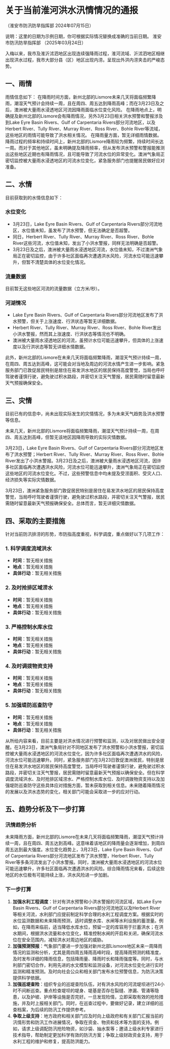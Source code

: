 # 关于当前淮河洪水汛情情况的通报

（淮安市防汛防旱指挥部 2024年07月15日） 

说明：这里的日期为示例日期，你可根据实际情况替换成准确的当前日期。 
淮安市防汛防旱指挥部
（2025年03月24日）

入梅以来，我市及淮沂沭泗地区出现连续强降雨过程，淮河流域、沂沭泗地区相继出现洪水过程，我市大部分县（区）地区出现内涝。呈现出外洪内涝夹击的严峻态势。

## 一、雨情
雨情信息如下：
在降雨时间方面，新州北部的Lismore未来几天将面临频繁降雨，潮湿天气预计会持续一周，且在周四、周五达到降雨高峰；而在3月23日及之后，澳洲被大量雨水浸透地区河流因降雨面临水位变化风险。
在降雨地点上，明确提及新州北部的Lismore会有降雨情况，另外3月23日相关洪水预警和警报涉及到Lake Eyre Basin Rivers、Gulf of Carpentaria Rivers部分河流地区，以及Herbert River、Tully River、Murray River、Ross River、Bohle River等流域，这些地区的雨情可能导致了洪水相关情况。
在降雨量方面，暂无详细雨情数据。降雨过程的频率和持续时间上，新州北部的Lismore降雨较为频繁，持续时间长达一周。而对于其他地区，虽未明确提及降雨频率，但从发布洪水预警和警报能推测出这些地区近期也有降雨情况，且可能导致了河流水位的异常变化。澳洲气象局正密切监控被大量雨水浸透地区的河流水位变化，紧急服务部门也提醒居民做好应对准备。 

## 二、水情
目前获取到的水情信息如下：
### 水位变化
 - 3月23日，Lake Eyre Basin Rivers、Gulf of Carpentaria Rivers部分河流地区，水位值未知，虽发布了洪水预警，但无法确定是否超警。
 - 同日，Herbert River、Tully River、Murray River、Ross River、Bohle River这些河流，水位值未知，发出了小洪水警报，同样无法明确是否超警。
 - 3月23日及之后，澳洲被大量雨水浸透地区河流，水位值未知，不过澳洲气象局正在密切监控，由于许多社区面临再次遭遇洪水风险，河流水位可能迅速攀升，但暂不清楚具体的水位变化情况。

### 流量数据
目前暂无这些地区河流的流量数据（立方米/秒）。

### 河湖情况
 - Lake Eyre Basin Rivers、Gulf of Carpentaria Rivers部分河流地区发布了洪水预警，但关于上涨速度、行洪状态等暂无详细数据。
 - Herbert River、Tully River、Murray River、Ross River、Bohle River发出小洪水警报，然而其上涨速度、行洪状态等情况也不明确。
 - 澳洲被大量雨水浸透地区的河流，虽预计水位可能迅速攀升，但具体的上涨速度以及行洪状态等暂无详细水情数据。

此外，新州北部的Lismore在未来几天将面临频繁降雨，潮湿天气预计持续一周，在周四、周五达到高峰，这可能会对当地及周边的河流水情产生进一步影响。紧急服务部门已敦促居民特别是居住在易发洪水地区的居民保持高度警觉，当局也呼吁驾驶者谨慎行驶，避免驶过积水路段，并密切关注天气警报，居民需随时留意最新天气预报确保安全。 

## 三、灾情
目前已有的信息中，尚未出现实际发生的灾情情况，多为未来天气趋势及洪水预警等信息。

未来几天，新州北部的Lismore将面临频繁降雨，潮湿天气预计持续一周，在周四、周五达到高峰，但暂无该地区因降雨导致的实际灾情数据。

3月23日，Lake Eyre Basin Rivers、Gulf of Carpentaria Rivers部分河流地区发布了洪水预警；Herbert River、Tully River、Murray River、Ross River、Bohle River发出了小洪水警报。3月23日及之后，澳洲被大量雨水浸透地区河流，因许多社区面临再次遭遇洪水风险，河流水位可能迅速攀升，澳洲气象局正在密切监控这些地区的河流水位变化。不过，这些预警信息中均未提及受涝面积、受灾人口、经济损失等实际灾情数据。

3月23日，澳洲紧急服务部门敦促居民特别是居住在易发洪水地区的居民保持高度警觉，当局呼吁驾驶者谨慎行驶，避免驶过积水路段，并密切关注天气警报，居民需随时留意最新天气预报确保安全。总体而言，暂无详细灾情数据。 

## 四、采取的主要措施
针对当前防汛排涝的形势，市防指高度重视，科学调度，重点做好以下几项工作：
### 1. 科学调度流域洪水
 - **时间**：暂无相关措施
 - **地点**：暂无相关措施
 - **具体行动**：暂无相关措施

### 2. 及时抢排区域涝水
 - **时间**：暂无相关措施
 - **地点**：暂无相关措施
 - **具体行动**：暂无相关措施

### 3. 严格控制水库水位
 - **时间**：暂无相关措施
 - **地点**：暂无相关措施
 - **具体行动**：暂无相关措施

### 4. 及时调拨物资支持
 - **时间**：暂无相关措施
 - **地点**：暂无相关措施
 - **具体行动**：暂无相关措施

### 5. 加强堤防巡查防守
 - **时间**：暂无相关措施
 - **地点**：暂无相关措施
 - **具体行动**：暂无相关措施

从所给内容来看，目前主要是对洪水情况进行预警和监测，以及对居民做出安全提醒。在3月23日，澳洲气象局针对不同地区发布了洪水预警和小洪水警报，密切监控被大量雨水浸透地区的河流水位变化，因为许多社区面临再次遭遇洪水的风险，河流水位可能迅速攀升。同时，紧急服务部门在3月23日敦促澳洲居民，特别是居住在易发洪水地区的居民保持高度警觉，当局呼吁驾驶者谨慎行驶，避免驶过积水路段，并密切关注天气警报，居民需随时留意最新天气预报以确保安全。但在科学调度流域洪水、及时抢排区域涝水、严格控制水库水位、及时调拨物资支持以及加强堤防巡查防守这些具体应对措施方面，暂未获取到相关信息。未来随着降雨情况的发展以及洪水态势的变化，相关部门可能会采取进一步的应对行动。  

## 五、趋势分析及下一步打算
### 汛情趋势分析
未来降雨方面，新州北部的Lismore在未来几天将面临频繁降雨，潮湿天气预计持续一周，且在周四、周五达到高峰。这意味着该地区的降雨量会逐渐增加，到周四周五达到最大强度。水位变化趋势上，3月23日，Lake Eyre Basin Rivers、Gulf of Carpentaria Rivers部分河流地区发布了洪水预警，Herbert River、Tully River等多条河流发出了小洪水警报。同时，澳洲被大量雨水浸透地区的河流水位可能迅速攀升，许多社区面临再次遭遇洪水的风险。综合降雨情况来看，后续这些地区的水位极有可能持续上涨，洪水风险进一步加剧。

### 下一步打算
1. **加强水利工程调度**：针对有洪水预警和小洪水警报的河流区域，如Lake Eyre Basin Rivers、Gulf of Carpentaria Rivers部分河流地区以及Herbert River等相关河流，水利部门应提前制定科学合理的水利工程调度方案。根据实时的水位监测数据和未来降雨预测，适时调整水库、水闸等水利设施的蓄泄量。例如，在降雨来临前，适当降低水库水位，预留一定的库容用于拦蓄洪水；在洪水期间，根据洪水流量和水位变化，精准控制水闸的开启和关闭，确保河流水位在安全范围内，减轻洪水对周边地区的威胁。
2. **加强预测预报**：气象部门要进一步加强对新州北部Lismore地区未来一周降雨情况的监测和分析，尤其是周四周五降雨高峰时段，提高降雨预测的精准度，及时发布详细的降雨信息，包括降雨量、降雨时长和降雨强度等。同时，与水利部门密切合作，利用先进的水文模型和监测设备，对河流水位变化进行实时监测和精准预测。及时向社会公众和相关部门发布水位预警信息，为防汛决策提供科学依据。
3. **加强巡堤查险**：组织专业的巡堤查险队伍，对有洪水风险的河流堤坝进行24小时不间断巡查。重点检查堤坝的堤身、堤基是否存在裂缝、渗漏、管涌等隐患，以及护坡、护岸等设施是否完好。一旦发现险情，立即采取有效的抢险措施，并及时上报相关部门。同时，在巡查过程中，要做好记录，建立详细的巡查档案，为后续的防汛工作提供参考。
4. **争取上级支持**：地方政府和相关部门应及时向上级政府和有关部门汇报当前的汛情形势和防汛工作进展情况，争取在资金、物资和技术等方面的支持。例如，请求上级调配防汛抢险物资，如沙袋、抽水泵等；邀请上级水利专家进行技术指导，帮助制定更加科学有效的防汛方案；争取上级财政资金支持，用于水利工程的维护和修复，提高防洪能力。 
